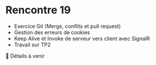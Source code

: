 # Rencontre 19

- Exercice Git (Merge, conflits et pull request)
- Gestion des erreurs de cookies
- Keep Alive et Invoke de serveur vers client avec SignalR
- Travail sur TP2

🚧 Détails à venir
